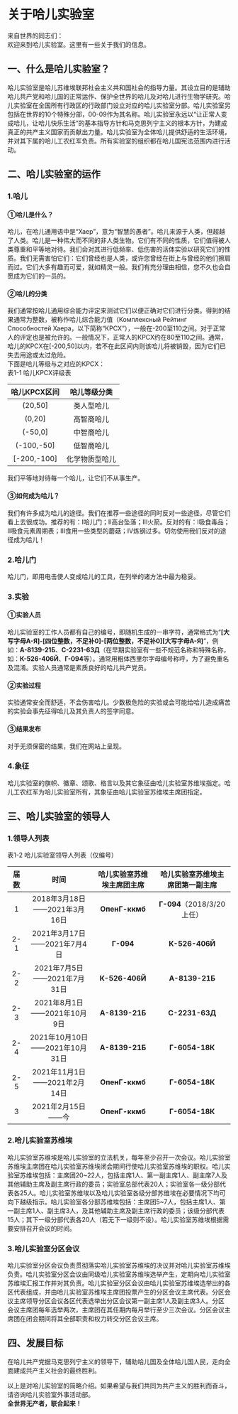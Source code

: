 # 关于哈儿实验室

来自世界的同志们：  
欢迎来到哈儿实验室。这里有一些关于我们的信息。  
## 一、什么是哈儿实验室？
哈儿实验室是哈儿苏维埃联邦社会主义共和国社会的指导力量。其设立目的是辅助哈儿共产党和哈儿国的正常运作、保护全世界的哈儿及对哈儿进行生物学研究。哈儿实验室在全国所有行政区的行政部门设立对应的哈儿实验室分部。哈儿实验室另包括在世界的10个特殊分部，00-09作为其名称。哈儿实验室永远以“让正常人变成哈儿，让哈儿快乐生活”的基本指导方针和马克思列宁主义的根本方针，为建成真正的共产主义国家而贡献出力量。哈儿实验室为全体哈儿提供舒适的生活环境，并对其下属的哈儿工农红军负责。所有实验室的组织都在哈儿国宪法范围内进行活动。  
  
## 二、哈儿实验室的运作
### 1\.哈儿
#### ①哈儿是什么？
哈儿，在哈儿通用语中是“Хаер”，意为“智慧的愚者”。哈儿来源于人类，但超越了人类。哈儿是一种伟大而不同的非人类生物。它们有不同的性质，它们值得被人类尊重和平等地对待。我们会对其进行低频率、低伤害的活体实验以研究它们的性质。我们无需害怕它们：它们曾经也是人类，或许您曾经在街上与曾经的他们擦肩而过。它们大多有趣而可爱，就如精灵一般。我们有充分理由相信，您不久也会自愿成为它们的一员的。  
  
#### ②哈儿的分类
我们通常按哈儿通用综合能力评定来测试它们以便正确对它们进行分类。得到的结果通常为整数，被称作哈儿综合能力值（Комплексный Рейтинг Способностей Хаера，以下简称“КРСХ”），一般在-200至110之间。对于正常人的评定也是被允许的。一般情况下，正常人的КРСХ约在80至110之间。通常，哈儿的КРСХ在\[-200,50\]以内，若不在此区间内则该哈儿将被销毁，因为它们已失去用途或太过危险。  
下面是哈儿等级与之对应的КРСХ：  
<span id="krsh">表1-1 哈儿КРСХ评级表</span>  

哈儿КРСХ区间|哈儿等级分类
:---:|:---:
\(20,50\]|类人型哈儿
\(0,20\]|高智商哈儿
\(-50,0\]|中智商哈儿
\(-100,-50\]|低智商哈儿
\[-200,-100\]|化学物质型哈儿

我们平等地对待每一个哈儿，让它们不从事生产。  
  
#### ③如何成为哈儿？
我们有许多成为哈儿的途径。我们在推荐一些途径的同时反对一些途径，尽管它们看上去很成功。推荐的有：Ⅰ哈儿门；Ⅱ高台坠落；Ⅲ火箭。反对的有：Ⅰ吸食毒品；Ⅱ吸食元素周期表；Ⅲ食用一些类型的蘑菇；Ⅳ炼钢过多。切勿使用我们反对的途径成为哈儿！  

### 2\.哈儿门
哈儿门，即用电击使人变成哈儿的工具，在列举的诸方法中最为稳妥。  

### 3\.实验
#### ①实验人员
哈儿实验室的工作人员都有自己的编号，即随机生成的一串字符，通常格式为“__\[大写字母А\-Я\]\-\[四位整数，不足补0\]\-\[两位整数，不足补0\]\[大写字母А-Я\]__”，例如：__А\-8139\-21Б__、__С\-2231\-63Д__（在早期实验室有一些不规范名称和特殊名称，如：__К\-526\-406Й__、**Г\-094**等）。通常用粗体西里尔字母编号称呼，为了避免重名及混淆。实验人员通常是素质良好的哈儿共产党员。  

#### ②实验过程
实验通常安全而舒适，不会伤害哈儿。少数极危险的实验或会可能给哈儿造成痛苦的实验会事先征得哈儿及其负责人的签字同意。  

#### ③结果发布
对于无须保密的结果，我们在网站上呈现。  

### 4\.象征
哈儿实验室的旗帜、徽章、颂歌、格言以及其它象征由哈儿实验室苏维埃指定。哈儿工农红军为哈儿实验室所有，其象征由哈儿实验室苏维埃主席团指定。

## 三、哈儿实验室的领导人
### 1\.领导人列表
表1\-2 哈儿实验室领导人列表（仅编号）  

届数|时间|哈儿实验室苏维埃主席团主席|哈儿实验室苏维埃主席团第一副主席
:---:|:---:|:---:|:---:
1|2018年3月18日——2021年3月16日|__ОпенГ\-ккмб__|__Г\-094__（2018/3/20上任）
2\-1|2021年3月17日——2021年7月4日|__Г\-094__|__К\-526\-406Й__
2\-2|2021年7月5日——2021年7月31日|__К\-526\-406Й__|__А\-8139\-21Б__
2\-3|2021年8月1日——2021年10月9日|__А\-8139\-21Б__|__С\-2231\-63Д__
2\-4|2021年10月10日——2021年10月31日|__А\-8139\-21Б__|__Г\-6054\-18К__
2\-5|2021年11月1日——2021年2月14日|__ОпенГ\-ккмб__|__Г\-6054\-18К__
3|2021年2月15日——今|__ОпенГ\-ккмб__|__Г\-6054\-18К__

### 2\.哈儿实验室苏维埃
哈儿实验室苏维埃是哈儿实验室的立法机关，每年至少召开一次会议。哈儿实验室苏维埃主席团在哈儿实验室苏维埃闭会期间行使哈儿实验室苏维埃的职权。哈儿实验室苏维埃包括：主席团20~22人，包括主席1人、第一副主席1人、副主席7人及其他辅助主席及副主席行政的委员；实验室总部代表20人；实验室各一级分部代表各25人。哈儿实验室苏维埃以及哈儿实验室各级分部苏维埃在必要情况下均可向下越级指示。哈儿实验室各分部苏维埃包括：主席团5~7人，包括主席1人、第一副主席1人、副主席3人，及其他辅助主席及副主席行政的委员；该级分部代表15人；其下一级分部代表各20人（若无下一级则不设）。哈儿实验室苏维埃根据需要安排召开会议的时间。

### 3\.哈儿实验室分区会议
哈儿实验室分区会议负责贯彻落实哈儿实验室苏维埃的决议并对哈儿实验室苏维埃负责。哈儿实验室分区会议由同级哈儿实验室苏维埃选举产生，定期向哈儿实验室苏维埃汇报工作并对其负责。哈儿实验室分区会议由哈儿实验室苏维埃选举出的各区代表组成，并由哈儿实验室苏维埃主席团投票产生的分区会议主席代表。分区会议主席领导分区会议各区代表选举出分区会议第一副主席1人及副主席3人。分区会议主席团每年选举两次，主席团在其任期内每月举行至少三次会议。分区会议主席团在闭会期间将其全部职责和权力转交分区会议主席。

## 四、发展目标
在哈儿共产党据马克思列宁主义的领导下，辅助哈儿国及全体哈儿国人民，走向全面建成共产主义社会的最终胜利。  
  
以上是对哈儿实验室的简略介绍。如果希望与我们共同为共产主义的胜利而奋斗，请咨询哈儿实验室外事活动部。  
__全世界无产者，联合起来！__
